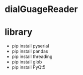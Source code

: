 # dialGuageReader

# library
 - pip install pyserial
 - pip install pandas
 - pip install threading
 - pip install glob
 - pip install PyQt5
